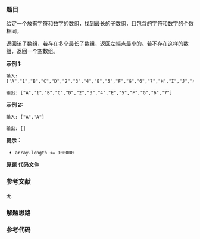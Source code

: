 ### 题目
给定一个放有字符和数字的数组，找到最长的子数组，且包含的字符和数字的个数相同。

返回该子数组，若存在多个最长子数组，返回左端点最小的。若不存在这样的数组，返回一个空数组。

**示例 1:**

    
    
    输入: ["A","1","B","C","D","2","3","4","E","5","F","G","6","7","H","I","J","K","L","M"]
    
    输出: ["A","1","B","C","D","2","3","4","E","5","F","G","6","7"]
    

**示例 2:**

    
    
    输入: ["A","A"]
    
    输出: []
    

**提示：**

  * `array.length <= 100000`

 **[原题](https://leetcode-cn.com/problems/find-longest-subarray-lcci/)**    **[代码文件]()**


### 参考文献
无

### 解题思路




### 参考代码

```go


```




